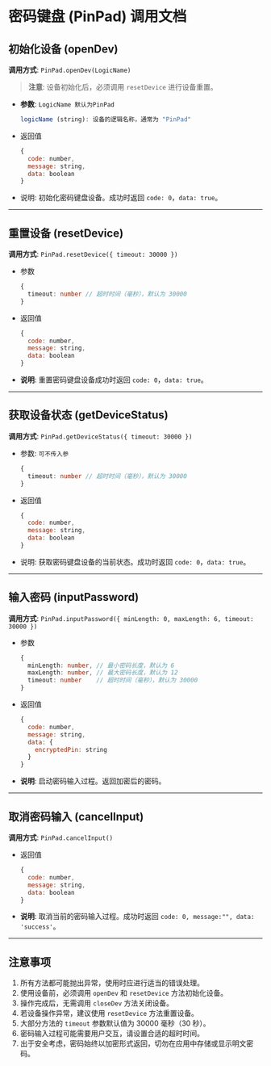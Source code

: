 # 密码键盘 (PinPad) 调用文档

## 初始化设备 (openDev)

**调用方式**: `PinPad.openDev(LogicName)`

> **注意**: 设备初始化后，必须调用 `resetDevice` 进行设备重置。

- **参数**:  `LogicName 默认为PinPad`
  
   ```ts
   logicName (string): 设备的逻辑名称，通常为 "PinPad"
   ```
   
- 返回值

  ```js
  { 
    code: number, 
    message: string, 
    data: boolean 
  }
  ```
  
- 说明: 初始化密码键盘设备。成功时返回 `code: 0`，`data: true`。

------

## 重置设备 (resetDevice)

**调用方式**: `PinPad.resetDevice({ timeout: 30000 })`

- 参数

  ```typescript
  {
    timeout: number // 超时时间（毫秒），默认为 30000
  }
  ```
  
- 返回值

  ```js
  { 
    code: number, 
    message: string, 
    data: boolean 
  }
  ```
  
- **说明**: 重置密码键盘设备成功时返回 `code: 0`，`data: true`。

------

## 获取设备状态 (getDeviceStatus)

**调用方式**: `PinPad.getDeviceStatus({ timeout: 30000 })`

- 参数: `可不传入参`

  ```ts
  {
    timeout: number // 超时时间（毫秒），默认为 30000
  }
  ```
  
- 返回值

  ```js
  { 
    code: number, 
    message: string, 
    data: boolean 
  }
  ```
  
- 说明: 获取密码键盘设备的当前状态。成功时返回 `code: 0`，`data: true`。

------

## 输入密码 (inputPassword)

**调用方式**: `PinPad.inputPassword({ minLength: 0, maxLength: 6, timeout: 30000 })`

- 参数

  ```typescript
  {
    minLength: number, // 最小密码长度，默认为 6
    maxLength: number, // 最大密码长度，默认为 12
    timeout: number    // 超时时间（毫秒），默认为 30000
  }
  ```
  
- 返回值

  ```js
  { 
    code: number, 
    message: string, 
    data: {
      encryptedPin: string
    }
  }
  ```
  
- **说明**: 启动密码输入过程。返回加密后的密码。

------

## 取消密码输入 (cancelInput)

**调用方式**: `PinPad.cancelInput()`

- 返回值

  ```js
  { 
    code: number, 
    message: string, 
    data: boolean 
  }
  ```
  
- **说明**: 取消当前的密码输入过程。成功时返回 `code: 0, message:"", data: 'success'`。

------

## 注意事项

1. 所有方法都可能抛出异常，使用时应进行适当的错误处理。
2. 使用设备前，必须调用 `openDev` 和 `resetDevice` 方法初始化设备。
3. 操作完成后，无需调用 `closeDev` 方法关闭设备。
4. 若设备操作异常，建议使用 `resetDevice` 方法重置设备。
5. 大部分方法的 `timeout` 参数默认值为 30000 毫秒（30 秒）。
6. 密码输入过程可能需要用户交互，请设置合适的超时时间。
7. 出于安全考虑，密码始终以加密形式返回，切勿在应用中存储或显示明文密码。
